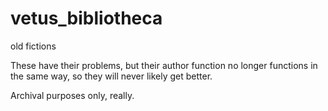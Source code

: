 # vetus_bibliotheca
old fictions

These have their problems, but their author function no longer functions in the same way, so they will never likely get better.

Archival purposes only, really.
